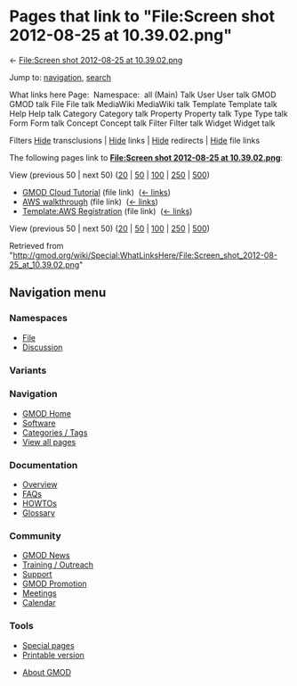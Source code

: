 <div id="mw-page-base" class="noprint">

</div>

<div id="mw-head-base" class="noprint">

</div>

<div id="content" class="mw-body" role="main">

<span id="top"></span>

<div id="mw-js-message" style="display:none;">

</div>



# <span dir="auto">Pages that link to "File:Screen shot 2012-08-25 at 10.39.02.png"</span>

<div id="bodyContent">

<div id="contentSub">

← [File:Screen shot 2012-08-25 at
10.39.02.png](/wiki/File:Screen_shot_2012-08-25_at_10.39.02.png "File:Screen shot 2012-08-25 at 10.39.02.png")

</div>

<div id="jump-to-nav" class="mw-jump">

Jump to: [navigation](#mw-navigation), [search](#p-search)

</div>

<div id="mw-content-text">

What links here Page:  Namespace:  all (Main) Talk User User talk GMOD
GMOD talk File File talk MediaWiki MediaWiki talk Template Template talk
Help Help talk Category Category talk Property Property talk Type Type
talk Form Form talk Concept Concept talk Filter Filter talk Widget
Widget talk

Filters
[Hide](/mediawiki/index.php?title=Special:WhatLinksHere/File:Screen_shot_2012-08-25_at_10.39.02.png&hidetrans=1 "Special:WhatLinksHere/File:Screen shot 2012-08-25 at 10.39.02.png")
transclusions \|
[Hide](/mediawiki/index.php?title=Special:WhatLinksHere/File:Screen_shot_2012-08-25_at_10.39.02.png&hidelinks=1 "Special:WhatLinksHere/File:Screen shot 2012-08-25 at 10.39.02.png")
links \|
[Hide](/mediawiki/index.php?title=Special:WhatLinksHere/File:Screen_shot_2012-08-25_at_10.39.02.png&hideredirs=1 "Special:WhatLinksHere/File:Screen shot 2012-08-25 at 10.39.02.png")
redirects \|
[Hide](/mediawiki/index.php?title=Special:WhatLinksHere/File:Screen_shot_2012-08-25_at_10.39.02.png&hideimages=1 "Special:WhatLinksHere/File:Screen shot 2012-08-25 at 10.39.02.png")
file links

The following pages link to **[File:Screen shot 2012-08-25 at
10.39.02.png](/wiki/File:Screen_shot_2012-08-25_at_10.39.02.png "File:Screen shot 2012-08-25 at 10.39.02.png")**:

View (previous 50 \| next 50)
([20](/mediawiki/index.php?title=Special:WhatLinksHere/File:Screen_shot_2012-08-25_at_10.39.02.png&limit=20 "Special:WhatLinksHere/File:Screen shot 2012-08-25 at 10.39.02.png")
\|
[50](/mediawiki/index.php?title=Special:WhatLinksHere/File:Screen_shot_2012-08-25_at_10.39.02.png&limit=50 "Special:WhatLinksHere/File:Screen shot 2012-08-25 at 10.39.02.png")
\|
[100](/mediawiki/index.php?title=Special:WhatLinksHere/File:Screen_shot_2012-08-25_at_10.39.02.png&limit=100 "Special:WhatLinksHere/File:Screen shot 2012-08-25 at 10.39.02.png")
\|
[250](/mediawiki/index.php?title=Special:WhatLinksHere/File:Screen_shot_2012-08-25_at_10.39.02.png&limit=250 "Special:WhatLinksHere/File:Screen shot 2012-08-25 at 10.39.02.png")
\|
[500](/mediawiki/index.php?title=Special:WhatLinksHere/File:Screen_shot_2012-08-25_at_10.39.02.png&limit=500 "Special:WhatLinksHere/File:Screen shot 2012-08-25 at 10.39.02.png"))

- [GMOD Cloud Tutorial](/wiki/GMOD_Cloud_Tutorial "GMOD Cloud Tutorial")
  (file link) ‎ <span class="mw-whatlinkshere-tools">([←
  links](/mediawiki/index.php?title=Special:WhatLinksHere&target=GMOD+Cloud+Tutorial "Special:WhatLinksHere"))</span>
- [AWS walkthrough](/wiki/AWS_walkthrough "AWS walkthrough") (file link)
  ‎ <span class="mw-whatlinkshere-tools">([←
  links](/mediawiki/index.php?title=Special:WhatLinksHere&target=AWS+walkthrough "Special:WhatLinksHere"))</span>
- [Template:AWS
  Registration](/wiki/Template:AWS_Registration "Template:AWS Registration")
  (file link) ‎ <span class="mw-whatlinkshere-tools">([←
  links](/mediawiki/index.php?title=Special:WhatLinksHere&target=Template%3AAWS+Registration "Special:WhatLinksHere"))</span>

View (previous 50 \| next 50)
([20](/mediawiki/index.php?title=Special:WhatLinksHere/File:Screen_shot_2012-08-25_at_10.39.02.png&limit=20 "Special:WhatLinksHere/File:Screen shot 2012-08-25 at 10.39.02.png")
\|
[50](/mediawiki/index.php?title=Special:WhatLinksHere/File:Screen_shot_2012-08-25_at_10.39.02.png&limit=50 "Special:WhatLinksHere/File:Screen shot 2012-08-25 at 10.39.02.png")
\|
[100](/mediawiki/index.php?title=Special:WhatLinksHere/File:Screen_shot_2012-08-25_at_10.39.02.png&limit=100 "Special:WhatLinksHere/File:Screen shot 2012-08-25 at 10.39.02.png")
\|
[250](/mediawiki/index.php?title=Special:WhatLinksHere/File:Screen_shot_2012-08-25_at_10.39.02.png&limit=250 "Special:WhatLinksHere/File:Screen shot 2012-08-25 at 10.39.02.png")
\|
[500](/mediawiki/index.php?title=Special:WhatLinksHere/File:Screen_shot_2012-08-25_at_10.39.02.png&limit=500 "Special:WhatLinksHere/File:Screen shot 2012-08-25 at 10.39.02.png"))

</div>

<div class="printfooter">

Retrieved from
"<http://gmod.org/wiki/Special:WhatLinksHere/File:Screen_shot_2012-08-25_at_10.39.02.png>"

</div>

<div id="catlinks" class="catlinks catlinks-allhidden">

</div>

<div class="visualClear">

</div>

</div>

</div>

<div id="mw-navigation">

## Navigation menu

<div id="mw-head">



<div id="left-navigation">

<div id="p-namespaces" class="vectorTabs" role="navigation"
aria-labelledby="p-namespaces-label">

### Namespaces

- <span id="ca-nstab-image"><a href="/wiki/File:Screen_shot_2012-08-25_at_10.39.02.png"
  accesskey="c" title="View the file page [c]">File</a></span>
- <span id="ca-talk"><a
  href="/mediawiki/index.php?title=File_talk:Screen_shot_2012-08-25_at_10.39.02.png&amp;action=edit&amp;redlink=1"
  accesskey="t"
  title="Discussion about the content page [t]">Discussion</a></span>

</div>

<div id="p-variants" class="vectorMenu emptyPortlet" role="navigation"
aria-labelledby="p-variants-label">

### 

### Variants[](#)

<div class="menu">

</div>

</div>

</div>





</div>

</div>

</div>

<div id="mw-panel">

<div id="p-logo" role="banner">

<a href="/wiki/Main_Page"
style="background-image: url(http://gmod.org/images/GMOD-cogs.png);"
title="Visit the main page"></a>

</div>

<div id="p-Navigation" class="portal" role="navigation"
aria-labelledby="p-Navigation-label">

### Navigation

<div class="body">

- <span id="n-GMOD-Home">[GMOD Home](/wiki/Main_Page)</span>
- <span id="n-Software">[Software](/wiki/GMOD_Components)</span>
- <span id="n-Categories-.2F-Tags">[Categories /
  Tags](/wiki/Categories)</span>
- <span id="n-View-all-pages">[View all
  pages](/wiki/Special:AllPages)</span>

</div>

</div>

<div id="p-Documentation" class="portal" role="navigation"
aria-labelledby="p-Documentation-label">

### Documentation

<div class="body">

- <span id="n-Overview">[Overview](/wiki/Overview)</span>
- <span id="n-FAQs">[FAQs](/wiki/Category:FAQ)</span>
- <span id="n-HOWTOs">[HOWTOs](/wiki/Category:HOWTO)</span>
- <span id="n-Glossary">[Glossary](/wiki/Glossary)</span>

</div>

</div>

<div id="p-Community" class="portal" role="navigation"
aria-labelledby="p-Community-label">

### Community

<div class="body">

- <span id="n-GMOD-News">[GMOD News](/wiki/GMOD_News)</span>
- <span id="n-Training-.2F-Outreach">[Training /
  Outreach](/wiki/Training_and_Outreach)</span>
- <span id="n-Support">[Support](/wiki/Support)</span>
- <span id="n-GMOD-Promotion">[GMOD
  Promotion](/wiki/GMOD_Promotion)</span>
- <span id="n-Meetings">[Meetings](/wiki/Meetings)</span>
- <span id="n-Calendar">[Calendar](/wiki/Calendar)</span>

</div>

</div>

<div id="p-tb" class="portal" role="navigation"
aria-labelledby="p-tb-label">

### Tools

<div class="body">

- <span id="t-specialpages"><a href="/wiki/Special:SpecialPages" accesskey="q"
  title="A list of all special pages [q]">Special pages</a></span>
- <span id="t-print"><a
  href="/mediawiki/index.php?title=Special:WhatLinksHere/File:Screen_shot_2012-08-25_at_10.39.02.png&amp;printable=yes"
  rel="alternate" accesskey="p"
  title="Printable version of this page [p]">Printable version</a></span>

</div>

</div>

</div>

</div>

<div id="footer" role="contentinfo">

- <span id="footer-places-about">[About
  GMOD](/wiki/GMOD:About "GMOD:About")</span>

<!-- -->






</div>
